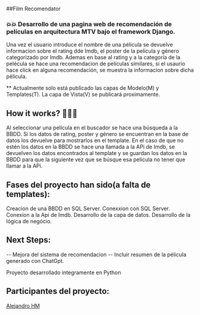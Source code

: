 ##Film Recomendator

### 💥💥 Desarrollo de una pagina web de recomendación de películas en arquitectura MTV bajo el framework Django.

Una vez el usuario introduce el nombre de una pélicula se devuelve informacion sobre el rating dde Imdb, el poster de la película y género categorizado por Imdb. 
Ademas en base al rating y a la categoría de la  pelécula se hace una recomendacion de películas similares, si el usaurio hace click en alguna recomendación, 
se muestra la informacion sobre dicha pélicula.

** Actualmente solo está publicado las capas de Modelo(M) y Templates(T). La capa de Vista(V) se publicará proximamente.

## How it works? 🔧🔧🔧
Al seleccionar una película en el buscador se hace una búsqueda a la BBDD. Si los datos de rating, poster y género se encuentran en la base de datos los devuelve para mostrarlos en el template. En el caso de que no estén los datos en la BBDD se hace una llamada a la APi de Imdb, se devuelven los datos encontrados al template y se guardan los datos en la BBDD para que la siguiente vez que se búsque esa película no tener que llamar a la APi.

## Fases del proyecto han sido(a falta de templates):

  Creacion de una BBDD en SQL Server.
  Conexxion con SQL Server.
  Conexion a la Api de Imdb.
  Desarrollo de la capa de datos.
  Desarrollo de la lógica de negócio.

## Next Steps: 

-- Mejora del sistema de recomendacion 
-- Incluir resumen de la pélicula generado con ChatGpt.


Proyecto desarrollado integramente en Python

## Participantes del proyecto:
[Alejandro HM](https://github.com/Usrg30) 




